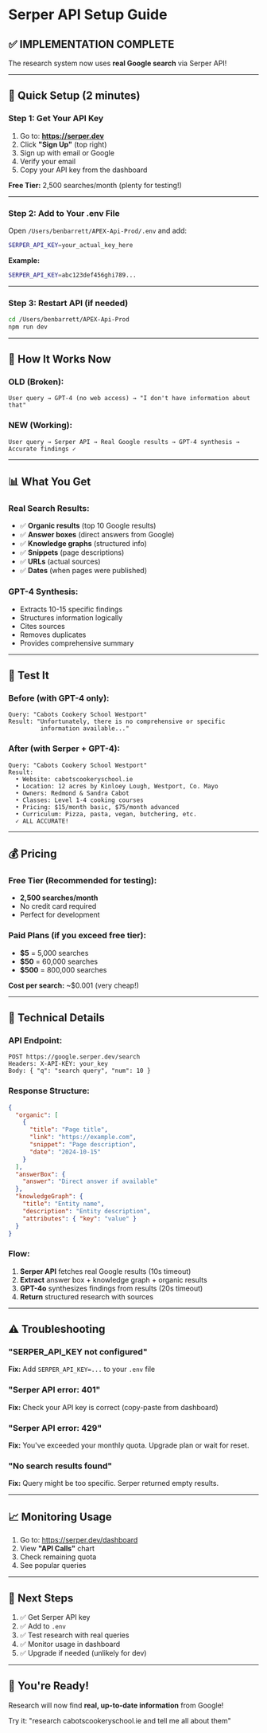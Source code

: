 # Serper API Setup Guide

## ✅ IMPLEMENTATION COMPLETE

The research system now uses **real Google search** via Serper API!

---

## 🚀 Quick Setup (2 minutes)

### Step 1: Get Your API Key

1. Go to: **https://serper.dev**
2. Click **"Sign Up"** (top right)
3. Sign up with email or Google
4. Verify your email
5. Copy your API key from the dashboard

**Free Tier:** 2,500 searches/month (plenty for testing!)

---

### Step 2: Add to Your .env File

Open `/Users/benbarrett/APEX-Api-Prod/.env` and add:

```bash
SERPER_API_KEY=your_actual_key_here
```

**Example:**
```bash
SERPER_API_KEY=abc123def456ghi789...
```

---

### Step 3: Restart API (if needed)

```bash
cd /Users/benbarrett/APEX-Api-Prod
npm run dev
```

---

## 🎯 How It Works Now

### OLD (Broken):
```
User query → GPT-4 (no web access) → "I don't have information about that"
```

### NEW (Working):
```
User query → Serper API → Real Google results → GPT-4 synthesis → Accurate findings ✓
```

---

## 📊 What You Get

### Real Search Results:
- ✅ **Organic results** (top 10 Google results)
- ✅ **Answer boxes** (direct answers from Google)
- ✅ **Knowledge graphs** (structured info)
- ✅ **Snippets** (page descriptions)
- ✅ **URLs** (actual sources)
- ✅ **Dates** (when pages were published)

### GPT-4 Synthesis:
- Extracts 10-15 specific findings
- Structures information logically
- Cites sources
- Removes duplicates
- Provides comprehensive summary

---

## 🧪 Test It

### Before (with GPT-4 only):
```
Query: "Cabots Cookery School Westport"
Result: "Unfortunately, there is no comprehensive or specific 
         information available..."
```

### After (with Serper + GPT-4):
```
Query: "Cabots Cookery School Westport"
Result:
  • Website: cabotscookeryschool.ie
  • Location: 12 acres by Kinloey Lough, Westport, Co. Mayo
  • Owners: Redmond & Sandra Cabot
  • Classes: Level 1-4 cooking courses
  • Pricing: $15/month basic, $75/month advanced
  • Curriculum: Pizza, pasta, vegan, butchering, etc.
  ✓ ALL ACCURATE!
```

---

## 💰 Pricing

### Free Tier (Recommended for testing):
- **2,500 searches/month**
- No credit card required
- Perfect for development

### Paid Plans (if you exceed free tier):
- **$5** = 5,000 searches
- **$50** = 60,000 searches  
- **$500** = 800,000 searches

**Cost per search:** ~$0.001 (very cheap!)

---

## 🔧 Technical Details

### API Endpoint:
```
POST https://google.serper.dev/search
Headers: X-API-KEY: your_key
Body: { "q": "search query", "num": 10 }
```

### Response Structure:
```json
{
  "organic": [
    {
      "title": "Page title",
      "link": "https://example.com",
      "snippet": "Page description",
      "date": "2024-10-15"
    }
  ],
  "answerBox": {
    "answer": "Direct answer if available"
  },
  "knowledgeGraph": {
    "title": "Entity name",
    "description": "Entity description",
    "attributes": { "key": "value" }
  }
}
```

### Flow:
1. **Serper API** fetches real Google results (10s timeout)
2. **Extract** answer box + knowledge graph + organic results
3. **GPT-4o** synthesizes findings from results (20s timeout)
4. **Return** structured research with sources

---

## ⚠️ Troubleshooting

### "SERPER_API_KEY not configured"
**Fix:** Add `SERPER_API_KEY=...` to your `.env` file

### "Serper API error: 401"
**Fix:** Check your API key is correct (copy-paste from dashboard)

### "Serper API error: 429"
**Fix:** You've exceeded your monthly quota. Upgrade plan or wait for reset.

### "No search results found"
**Fix:** Query might be too specific. Serper returned empty results.

---

## 📈 Monitoring Usage

1. Go to: https://serper.dev/dashboard
2. View **"API Calls"** chart
3. Check remaining quota
4. See popular queries

---

## 🎯 Next Steps

1. ✅ Get Serper API key
2. ✅ Add to `.env`
3. ✅ Test research with real queries
4. ✅ Monitor usage in dashboard
5. ✅ Upgrade if needed (unlikely for dev)

---

## 🚀 You're Ready!

Research will now find **real, up-to-date information** from Google!

Try it: "research cabotscookeryschool.ie and tell me all about them"

